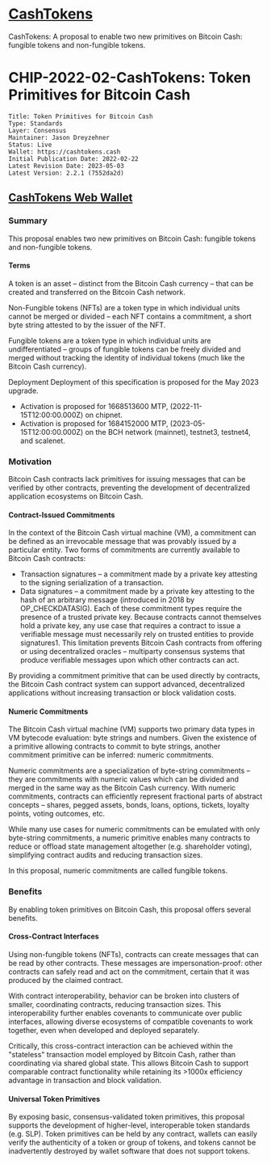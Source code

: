 # [CashTokens](https://cashtokens.cash/)
CashTokens: A proposal to enable two new primitives on Bitcoin Cash: fungible tokens and non-fungible tokens.

# CHIP-2022-02-CashTokens: Token Primitives for Bitcoin Cash
    Title: Token Primitives for Bitcoin Cash
    Type: Standards
    Layer: Consensus
    Maintainer: Jason Dreyzehner
    Status: Live
    Wallet: https://cashtokens.cash
    Initial Publication Date: 2022-02-22
    Latest Revision Date: 2023-05-03
    Latest Version: 2.2.1 (7552da2d)

## [CashTokens Web Wallet](https://cashtokens.cash/)

### Summary
This proposal enables two new primitives on Bitcoin Cash: fungible tokens and non-fungible tokens.

#### Terms
A token is an asset – distinct from the Bitcoin Cash currency – that can be created and transferred on the Bitcoin Cash network.

Non-Fungible tokens (NFTs) are a token type in which individual units cannot be merged or divided – each NFT contains a commitment, a short byte string attested to by the issuer of the NFT.

Fungible tokens are a token type in which individual units are undifferentiated – groups of fungible tokens can be freely divided and merged without tracking the identity of individual tokens (much like the Bitcoin Cash currency).

Deployment
Deployment of this specification is proposed for the May 2023 upgrade.

- Activation is proposed for 1668513600 MTP, (2022-11-15T12:00:00.000Z) on chipnet.
- Activation is proposed for 1684152000 MTP, (2023-05-15T12:00:00.000Z) on the BCH network (mainnet), testnet3, testnet4, and scalenet.

### Motivation
Bitcoin Cash contracts lack primitives for issuing messages that can be verified by other contracts, preventing the development of decentralized application ecosystems on Bitcoin Cash.

#### Contract-Issued Commitments
In the context of the Bitcoin Cash virtual machine (VM), a commitment can be defined as an irrevocable message that was provably issued by a particular entity. Two forms of commitments are currently available to Bitcoin Cash contracts:

- Transaction signatures – a commitment made by a private key attesting to the signing serialization of a transaction.
- Data signatures – a commitment made by a private key attesting to the hash of an arbitrary message (introduced in 2018 by OP_CHECKDATASIG).
Each of these commitment types require the presence of a trusted private key. Because contracts cannot themselves hold a private key, any use case that requires a contract to issue a verifiable message must necessarily rely on trusted entities to provide signatures1. This limitation prevents Bitcoin Cash contracts from offering or using decentralized oracles – multiparty consensus systems that produce verifiable messages upon which other contracts can act.

By providing a commitment primitive that can be used directly by contracts, the Bitcoin Cash contract system can support advanced, decentralized applications without increasing transaction or block validation costs.

#### Numeric Commitments
The Bitcoin Cash virtual machine (VM) supports two primary data types in VM bytecode evaluation: byte strings and numbers. Given the existence of a primitive allowing contracts to commit to byte strings, another commitment primitive can be inferred: numeric commitments.

Numeric commitments are a specialization of byte-string commitments – they are commitments with numeric values which can be divided and merged in the same way as the Bitcoin Cash currency. With numeric commitments, contracts can efficiently represent fractional parts of abstract concepts – shares, pegged assets, bonds, loans, options, tickets, loyalty points, voting outcomes, etc.

While many use cases for numeric commitments can be emulated with only byte-string commitments, a numeric primitive enables many contracts to reduce or offload state management altogether (e.g. shareholder voting), simplifying contract audits and reducing transaction sizes.

In this proposal, numeric commitments are called fungible tokens.

### Benefits
By enabling token primitives on Bitcoin Cash, this proposal offers several benefits.

#### Cross-Contract Interfaces
Using non-fungible tokens (NFTs), contracts can create messages that can be read by other contracts. These messages are impersonation-proof: other contracts can safely read and act on the commitment, certain that it was produced by the claimed contract.

With contract interoperability, behavior can be broken into clusters of smaller, coordinating contracts, reducing transaction sizes. This interoperability further enables covenants to communicate over public interfaces, allowing diverse ecosystems of compatible covenants to work together, even when developed and deployed separately.

Critically, this cross-contract interaction can be achieved within the "stateless" transaction model employed by Bitcoin Cash, rather than coordinating via shared global state. This allows Bitcoin Cash to support comparable contract functionality while retaining its >1000x efficiency advantage in transaction and block validation.

#### Universal Token Primitives
By exposing basic, consensus-validated token primitives, this proposal supports the development of higher-level, interoperable token standards (e.g. SLP). Token primitives can be held by any contract, wallets can easily verify the authenticity of a token or group of tokens, and tokens cannot be inadvertently destroyed by wallet software that does not support tokens.
